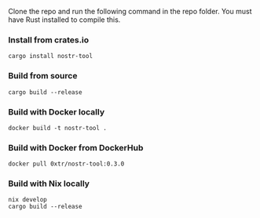 Clone the repo and run the following command in the repo folder. You must have Rust installed to compile this.

### Install from crates.io
```shell
cargo install nostr-tool
```

### Build from source
```shell
cargo build --release
```

### Build with Docker locally
```shell
docker build -t nostr-tool .
```
### Build with Docker from DockerHub
```shell
docker pull 0xtr/nostr-tool:0.3.0
```

### Build with Nix locally
```shell
nix develop 
cargo build --release
```